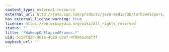 ```yaml
---
content_type: external-resource
external_url: http://java.sun.com/products/java-media/3D/forDevelopers/J3D_1_2_API/j3dapi/javax/media/j3d/WakeupOnElapsedFrames.html
has_external_license_warning: true
license: https://en.wikipedia.org/wiki/All_rights_reserved
status: ''
title: '*WakeupOnElapsedFrames:*'
uid: 5158fd26-961e-4b29-830f-4f89ba266fff
wayback_url: ''
---
```

